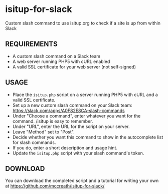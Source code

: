 # isitup-for-slack

Custom slash command to use isitup.org to check if a site is up from within Slack

## REQUIREMENTS

* A custom slash command on a Slack team
* A web server running PHP5 with cURL enabled
* A valid SSL certificate for your web server (not self-signed)

## USAGE

* Place the `isitup.php` script on a server running PHP5 with cURL and a valid SSL certificate.
* Set up a new custom slash command on your Slack team: https://slack.com/apps/A0F82E8CA-slash-commands
* Under "Choose a command", enter whatever you want for the command. /isitup is easy to remember.
* Under "URL", enter the URL for the script on your server.
* Leave "Method" set to "Post".
* Decide whether you want this command to show in the autocomplete list for slash commands.
* If you do, enter a short description and usage hint.
* Update the `isitup.php` script with your slash command's token.

## DOWNLOAD 

You can download the completed script and a tutorial for writing your own at https://github.com/mccreath/isitup-for-slack/
